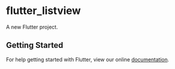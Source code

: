 # flutter_listview

A new Flutter project.

## Getting Started

For help getting started with Flutter, view our online
[documentation](https://flutter.io/).
